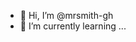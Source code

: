 - 👋 Hi, I’m @mrsmith-gh
- 🌱 I’m currently learning ...

<!---
mrsmith-gh/mrsmith-gh is a ✨ special ✨ repository because its `README.md` (this file) appears on your GitHub profile.
You can click the Preview link to take a look at your changes.
--->
